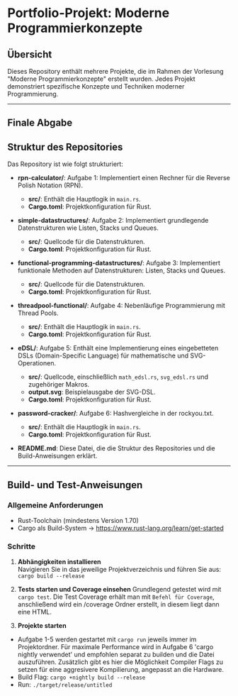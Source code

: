 # Portfolio-Projekt: Moderne Programmierkonzepte

## Übersicht

Dieses Repository enthält mehrere Projekte, die im Rahmen der Vorlesung "Moderne Programmierkonzepte" erstellt wurden. Jedes Projekt demonstriert spezifische Konzepte und Techniken moderner Programmierung.

---

## Finale Abgabe

## Struktur des Repositories
Das Repository ist wie folgt strukturiert:


- **rpn-calculator/**: Aufgabe 1: Implementiert einen Rechner für die Reverse Polish Notation (RPN).
  - **src/**: Enthält die Hauptlogik in `main.rs`.
  - **Cargo.toml**: Projektkonfiguration für Rust.

- **simple-datastructures/**: Aufgabe 2: Implementiert grundlegende Datenstrukturen wie Listen, Stacks und Queues.
  - **src/**: Quellcode für die Datenstrukturen.
  - **Cargo.toml**: Projektkonfiguration für Rust.

- **functional-programming-datastructures/**: Aufgabe 3: Implementiert funktionale Methoden auf Datenstrukturen: Listen, Stacks und Queues.
  - **src/**: Quellcode für die Datenstrukturen.
  - **Cargo.toml**: Projektkonfiguration für Rust.
  
- **threadpool-functional/**: Aufgabe 4: Nebenläufige Programmierung mit Thread Pools.
  - **src/**: Enthält die Hauptlogik in `main.rs`.
  - **Cargo.toml**: Projektkonfiguration für Rust.

- **eDSL/**: Aufgabe 5: Enthält eine Implementierung eines eingebetteten DSLs (Domain-Specific Language) für mathematische und SVG-Operationen.
  - **src/**: Quellcode, einschließlich `math_edsl.rs`, `svg_edsl.rs` und zugehöriger Makros.
  - **output.svg**: Beispielausgabe der SVG-DSL.
  - **Cargo.toml**: Projektkonfiguration für Rust.

- **password-cracker/**: Aufgabe 6: Hashvergleiche in der rockyou.txt.
  - **src/**: Enthält die Hauptlogik in `main.rs`.
  - **Cargo.toml**: Projektkonfiguration für Rust.

- **README.md**: Diese Datei, die die Struktur des Repositories und die Build-Anweisungen erklärt.

---

## Build- und Test-Anweisungen

### Allgemeine Anforderungen

- Rust-Toolchain (mindestens Version 1.70) 
- Cargo als Build-System
-> https://www.rust-lang.org/learn/get-started

### Schritte

1. **Abhängigkeiten installieren**  
   Navigieren Sie in das jeweilige Projektverzeichnis und führen Sie aus: ```cargo build --release```

2. **Tests starten und Coverage einsehen**
Grundlegend getestet wird mit ```cargo test```. Die Test Coverage erhält man mit ```Befehl für Coverage```, anschließend wird ein /coverage Ordner erstellt, in diesem liegt dann eine HTML.

3. **Projekte starten**

- Aufgabe 1-5 werden gestartet mit ```cargo run``` jeweils immer im Projektordner. Für maximale Performance wird in Aufgabe 6 'cargo nightly verwendet' und empfohlen separat zu builden und die Datei auszuführen. Zusätzlich gibt es hier die Möglichkeit Compiler Flags zu setzen für eine aggresivere Kompilierung, angepasst an die Hardware.
- Build Flag: ```cargo +nightly build --release```
- Run: ```./target/release/untitled```